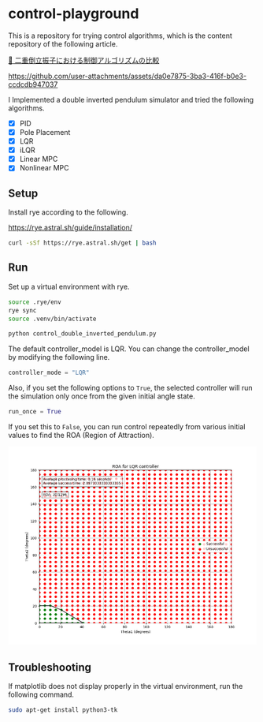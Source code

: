 # control-playground

This is a repository for trying control algorithms, which is the content repository of the following article.

[:robot: 二重倒立振子における制御アルゴリズムの比較](https://zenn.dev/kosuke55/articles/double-pendulum-control-kosuke55)

<https://github.com/user-attachments/assets/da0e7875-3ba3-416f-b0e3-ccdcdb947037>

I Implemented a double inverted pendulum simulator and tried the following algorithms.

- [x] PID
- [x] Pole Placement
- [x] LQR
- [x] iLQR
- [x] Linear MPC
- [x] Nonlinear MPC

## Setup

Install rye according to the following.

<https://rye.astral.sh/guide/installation/>

```bash
curl -sSf https://rye.astral.sh/get | bash
```

## Run

Set up a virtual environment with rye.

```bash
source .rye/env
rye sync
source .venv/bin/activate
```

```bash
python control_double_inverted_pendulum.py
```

The default controller_model is LQR. You can change the controller_model by modifying the following line.

```python
controller_mode = "LQR"
```

Also, if you set the following options to `True`, the selected controller will run the simulation only once from the given initial angle state.

```python
run_once = True
```

If you set this to `False`, you can run control repeatedly from various initial values to find the ROA (Region of Attraction).

![ROA](./media/ROA_LQR.png)

## Troubleshooting

If matplotlib does not display properly in the virtual environment, run the following command.

```bash
sudo apt-get install python3-tk
```
